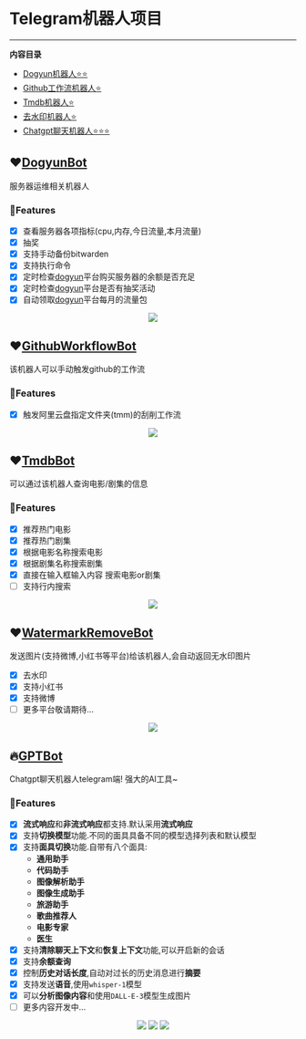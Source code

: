# Telegram机器人项目

---
**内容目录**
- [Dogyun机器人⭐⭐](https://github.com/nichuanfang/telegram-bot?tab=readme-ov-file#%EF%B8%8Fdogyunbot)
- [Github工作流机器人⭐](https://github.com/nichuanfang/telegram-bot?tab=readme-ov-file#%EF%B8%8Fgithubworkflowbot)
- [Tmdb机器人⭐](https://github.com/nichuanfang/telegram-bot?tab=readme-ov-file#%EF%B8%8Ftmdbbot)
- [去水印机器人⭐](https://github.com/nichuanfang/telegram-bot?tab=readme-ov-file#%EF%B8%8Fwatermarkremovebot)
- [Chatgpt聊天机器人⭐⭐⭐](https://github.com/nichuanfang/telegram-bot?tab=readme-ov-file#gptbot)

## ❤️[DogyunBot](https://t.me/DogyunBot)

服务器运维相关机器人

### 🌈Features

- [x] 查看服务器各项指标(cpu,内存,今日流量,本月流量)
- [x] 抽奖
- [x] 支持手动备份bitwarden
- [x] 支持执行命令
- [x] 定时检查[dogyun](https://www.dogyun.com/)平台购买服务器的余额是否充足
- [x] 定时检查[dogyun](https://www.dogyun.com/)平台是否有抽奖活动
- [x] 自动领取[dogyun](https://www.dogyun.com/)平台每月的流量包

<p align="center">
  <img src="https://media.giphy.com/media/v1.Y2lkPTc5MGI3NjExZ3Fzb3FpaW16ZzQ4d2RxNXBkcHFvNWRnbjU0cW52Yzc3ZXQ5M2NuOSZlcD12MV9pbnRlcm5hbF9naWZfYnlfaWQmY3Q9Zw/lvnjNhtX2vdDSy3zZm/giphy.gif" />
</p>

## ❤️[GithubWorkflowBot](https://t.me/github_workflow_action_bot)

该机器人可以手动触发github的工作流

### 🌈Features

- [x] 触发阿里云盘指定文件夹(tmm)的刮削工作流

<p align="center">
  <img src="https://media.giphy.com/media/v1.Y2lkPTc5MGI3NjExODh6am04OXVpZnhnYTdtdmsyazhibWgwNm92MmRzNTE1YTUyYmMyYiZlcD12MV9pbnRlcm5hbF9naWZfYnlfaWQmY3Q9Zw/BKgCCwIn0RXYa1ht5G/giphy.gif" />
</p>

## ❤️[TmdbBot](https://t.me/movie_show_tmdb_bot)

可以通过该机器人查询电影/剧集的信息

### 🌈Features

- [x] 推荐热门电影
- [x] 推荐热门剧集
- [x] 根据电影名称搜索电影
- [x] 根据剧集名称搜索剧集
- [x] 直接在输入框输入内容 搜索电影or剧集
- [ ] 支持行内搜索

<p align="center">
  <img src="https://media.giphy.com/media/v1.Y2lkPTc5MGI3NjExazQwYmRmbHR1azlnaXE4bWx5cTU5N252amgyaG5yd3c4b245b2lidCZlcD12MV9pbnRlcm5hbF9naWZfYnlfaWQmY3Q9Zw/wEyNFt55yZex0j1uEs/giphy.gif" />
</p>

## ❤️[WatermarkRemoveBot](https://t.me/ncf_watermark_rm_bot)

发送图片(支持微博,小红书等平台)给该机器人,会自动返回无水印图片

- [x] 去水印
- [x] 支持小红书
- [x] 支持微博
- [ ] 更多平台敬请期待...

<p align="center">
  <img src="https://media.giphy.com/media/v1.Y2lkPTc5MGI3NjExdjl5Y3BvaDJieWV0cHZnY3JsdjV3ejN1a2MxeGtvbHJ6eWRtdzh3byZlcD12MV9pbnRlcm5hbF9naWZfYnlfaWQmY3Q9Zw/dXToQVoruFywwmjCrm/giphy.gif" />
</p>

## 🔥[GPTBot](https://t.me/ncf_chatgpt_bot)

Chatgpt聊天机器人telegram端! 强大的AI工具~

### 🌈Features

- [x] **流式响应**和**非流式响应**都支持.默认采用**流式响应**
- [x] 支持**切换模型**功能.不同的面具具备不同的模型选择列表和默认模型
- [x] 支持**面具切换**功能.自带有八个面具: 
  - **通用助手**
  - **代码助手**
  - **图像解析助手**
  - **图像生成助手**
  - **旅游助手**
  - **歌曲推荐人**
  - **电影专家**
  - **医生**
- [x] 支持**清除聊天上下文**和**恢复上下文**功能,可以开启新的会话
- [x] 支持**余额查询**
- [x] 控制**历史对话长度**,自动对过长的历史消息进行**摘要**
- [x] 支持发送**语音**,使用`whisper-1`模型
- [x] 可以**分析图像内容**和使用`DALL-E-3`模型生成图片
- [ ] 更多内容开发中...

<p align="center">
  <img src="https://media.giphy.com/media/v1.Y2lkPTc5MGI3NjExdDl1NzVrc2p1dzMyN2xsYzZhc251bnNlcmRoNGQ4MHE3NjA4cmkxNCZlcD12MV9pbnRlcm5hbF9naWZfYnlfaWQmY3Q9Zw/dgdzvaPcW0g9GYicen/giphy.gif" />
  <img src="https://media.giphy.com/media/v1.Y2lkPTc5MGI3NjExc3BjcDNxMzRwMWQ1eGk0bHk3bTh0MTU3MHM3cmw5MTllYTg1bjh4OCZlcD12MV9pbnRlcm5hbF9naWZfYnlfaWQmY3Q9Zw/euKdZ5seD4tmDRlG8E/giphy.gif" />
  <img src="https://media.giphy.com/media/v1.Y2lkPTc5MGI3NjExYnZoeXYyZWtrYjJpeGI0azB1d3M2amk3c3AzZnl2MTJqOHM0MDFsayZlcD12MV9pbnRlcm5hbF9naWZfYnlfaWQmY3Q9Zw/17g3e0IUCekPQgGJoj/giphy.gif" />
</p>

